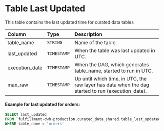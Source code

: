 # Table Last Updated

This table contains the last updated time for curated data tables

| Column | Type | Description |
| :--- | :--- | :--- |
| table_name | `STRING`| Name of the table. |
| last_updated | `TIMESTAMP`| When the table was last updated in UTC. |
| execution_date | `TIMESTAMP`| When the DAG, which generates table_name, started to run in UTC. |
| max_raw | `TIMESTAMP`| Up until which time, in UTC, the raw layer has data when the dag started to run (execution_date). |

#### Example for last updated for orders:

```sql
SELECT last_updated
FROM `fulfillment-dwh-production.curated_data_shared.table_last_updated`
WHERE table_name = 'orders'
```
